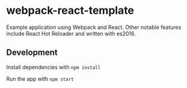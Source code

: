 # webpack-react-template

Example application using Webpack and React.
Other notable features include React Hot Reloader and written with es2016.

## Development

Install dependencies with `npm install`

Run the app with `npm start`
